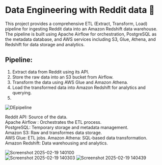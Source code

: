 # Data Engineering with Reddit data 🚀
This project provides a comprehensive ETL (Extract, Transform, Load) pipeline for ingesting Reddit data into an Amazon Redshift data warehouse.
The pipeline is built using Apache Airflow for orchestration, PostgreSQL as the metadata database, and AWS services including S3, Glue, Athena, and Redshift for data storage and analytics.
## Pipeline:
 1. Extract data from Reddit using its API.
 2. Store the raw data into an S3 bucket from Airflow.
 3. Transform the data using AWS Glue and Amazon Athena.
 4. Load the transformed data into Amazon Redshift for analytics and querying.
 5. 
  ![DEpipeline](https://github.com/user-attachments/assets/219a8a4c-4385-4465-8704-901611c04131)

 Reddit API: Source of the data.  
 Apache Airflow : Orchestrates the ETL process.  
 PostgreSQL: Temporary storage and metadata management.  
 Amazon S3: Raw and transformes data storage.  
 AWS Glue: ETL jobs. 
 Amazon Athena: SQL-based data transformation.   
 Amazon Redshift: Data warehousing and analytics.  

 ![Screenshot 2025-02-19 140100](https://github.com/user-attachments/assets/9f1d253a-9c20-4086-877a-4122c295d8b5)  
 ![Screenshot 2025-02-19 140303](https://github.com/user-attachments/assets/9cb46b34-5281-4c3e-9416-61fbba915744)
 ![Screenshot 2025-02-19 140439](https://github.com/user-attachments/assets/3a74eb04-4429-497f-8274-9b08782daecb)



 
 

 


